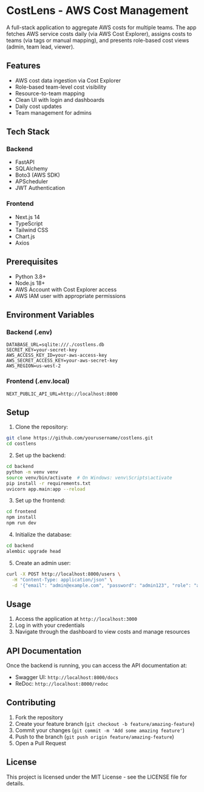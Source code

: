 # CostLens - AWS Cost Management

A full-stack application to aggregate AWS costs for multiple teams. The app fetches AWS service costs daily (via AWS Cost Explorer), assigns costs to teams (via tags or manual mapping), and presents role-based cost views (admin, team lead, viewer).

## Features

- AWS cost data ingestion via Cost Explorer
- Role-based team-level cost visibility
- Resource-to-team mapping
- Clean UI with login and dashboards
- Daily cost updates
- Team management for admins

## Tech Stack

### Backend
- FastAPI
- SQLAlchemy
- Boto3 (AWS SDK)
- APScheduler
- JWT Authentication

### Frontend
- Next.js 14
- TypeScript
- Tailwind CSS
- Chart.js
- Axios

## Prerequisites

- Python 3.8+
- Node.js 18+
- AWS Account with Cost Explorer access
- AWS IAM user with appropriate permissions

## Environment Variables

### Backend (.env)
```
DATABASE_URL=sqlite:///./costlens.db
SECRET_KEY=your-secret-key
AWS_ACCESS_KEY_ID=your-aws-access-key
AWS_SECRET_ACCESS_KEY=your-aws-secret-key
AWS_REGION=us-west-2
```

### Frontend (.env.local)
```
NEXT_PUBLIC_API_URL=http://localhost:8000
```

## Setup

1. Clone the repository:
```bash
git clone https://github.com/yourusername/costlens.git
cd costlens
```

2. Set up the backend:
```bash
cd backend
python -m venv venv
source venv/bin/activate  # On Windows: venv\Scripts\activate
pip install -r requirements.txt
uvicorn app.main:app --reload
```

3. Set up the frontend:
```bash
cd frontend
npm install
npm run dev
```

4. Initialize the database:
```bash
cd backend
alembic upgrade head
```

5. Create an admin user:
```bash
curl -X POST http://localhost:8000/users \
  -H "Content-Type: application/json" \
  -d '{"email": "admin@example.com", "password": "admin123", "role": "admin"}'
```

## Usage

1. Access the application at `http://localhost:3000`
2. Log in with your credentials
3. Navigate through the dashboard to view costs and manage resources

## API Documentation

Once the backend is running, you can access the API documentation at:
- Swagger UI: `http://localhost:8000/docs`
- ReDoc: `http://localhost:8000/redoc`

## Contributing

1. Fork the repository
2. Create your feature branch (`git checkout -b feature/amazing-feature`)
3. Commit your changes (`git commit -m 'Add some amazing feature'`)
4. Push to the branch (`git push origin feature/amazing-feature`)
5. Open a Pull Request

## License

This project is licensed under the MIT License - see the LICENSE file for details. 